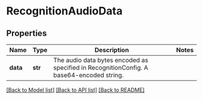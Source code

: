 # RecognitionAudioData

## Properties
Name | Type | Description | Notes
------------ | ------------- | ------------- | -------------
**data** | **str** | The audio data bytes encoded as specified in RecognitionConfig.   A base64-encoded string.  | 

[[Back to Model list]](../README.md#documentation-for-models) [[Back to API list]](../README.md#documentation-for-api-endpoints) [[Back to README]](../README.md)


